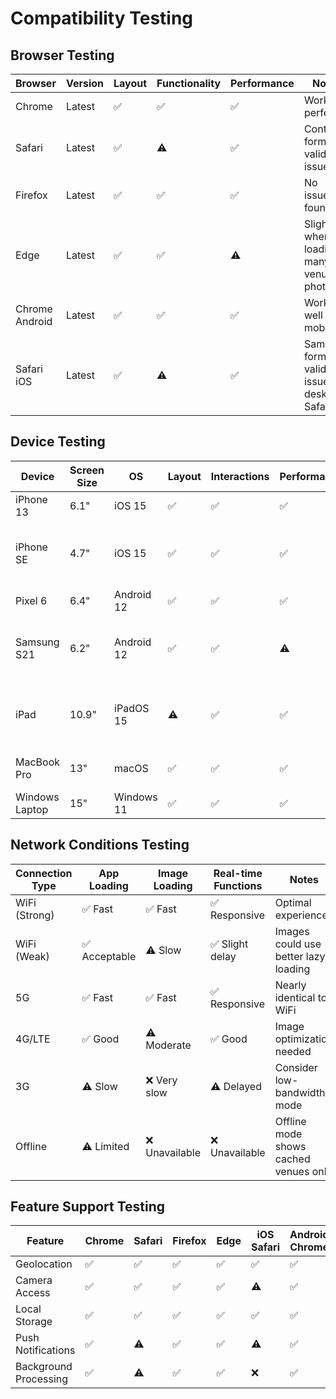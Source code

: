 
# Compatibility Testing

## Browser Testing

| Browser | Version | Layout | Functionality | Performance | Notes |
|---------|---------|--------|--------------|------------|-------|
| Chrome  | Latest  | ✅     | ✅           | ✅         | Works perfectly |
| Safari  | Latest  | ✅     | ⚠️           | ✅         | Contact form validation issue |
| Firefox | Latest  | ✅     | ✅           | ✅         | No issues found |
| Edge    | Latest  | ✅     | ✅           | ⚠️         | Slight lag when loading many venue photos |
| Chrome Android | Latest | ✅ | ✅          | ✅         | Works well on mobile |
| Safari iOS | Latest | ✅    | ⚠️           | ✅         | Same form validation issue as desktop Safari |

## Device Testing

| Device | Screen Size | OS | Layout | Interactions | Performance | Notes |
|--------|-------------|------|--------|-------------|------------|-------|
| iPhone 13 | 6.1" | iOS 15 | ✅ | ✅ | ✅ | Excellent UI scaling |
| iPhone SE | 4.7" | iOS 15 | ✅ | ✅ | ✅ | UI elements properly sized for smaller screen |
| Pixel 6 | 6.4" | Android 12 | ✅ | ✅ | ✅ | Smooth performance |
| Samsung S21 | 6.2" | Android 12 | ✅ | ✅ | ⚠️ | Occasional frame drops when scrolling venue list |
| iPad | 10.9" | iPadOS 15 | ⚠️ | ✅ | ✅ | Some UI elements not optimized for tablet view |
| MacBook Pro | 13" | macOS | ✅ | ✅ | ✅ | Excellent desktop experience |
| Windows Laptop | 15" | Windows 11 | ✅ | ✅ | ✅ | No issues found |

## Network Conditions Testing

| Connection Type | App Loading | Image Loading | Real-time Functions | Notes |
|-----------------|-------------|--------------|---------------------|-------|
| WiFi (Strong)   | ✅ Fast     | ✅ Fast      | ✅ Responsive       | Optimal experience |
| WiFi (Weak)     | ✅ Acceptable | ⚠️ Slow     | ✅ Slight delay     | Images could use better lazy loading |
| 5G              | ✅ Fast     | ✅ Fast      | ✅ Responsive       | Nearly identical to WiFi |
| 4G/LTE          | ✅ Good     | ⚠️ Moderate  | ✅ Good             | Image optimization needed |
| 3G              | ⚠️ Slow     | ❌ Very slow | ⚠️ Delayed          | Consider low-bandwidth mode |
| Offline         | ⚠️ Limited  | ❌ Unavailable | ❌ Unavailable      | Offline mode shows cached venues only |

## Feature Support Testing

| Feature | Chrome | Safari | Firefox | Edge | iOS Safari | Android Chrome |
|---------|--------|--------|---------|------|------------|---------------|
| Geolocation | ✅ | ✅ | ✅ | ✅ | ✅ | ✅ |
| Camera Access | ✅ | ✅ | ✅ | ✅ | ⚠️ | ✅ |
| Local Storage | ✅ | ✅ | ✅ | ✅ | ✅ | ✅ |
| Push Notifications | ✅ | ⚠️ | ✅ | ✅ | ⚠️ | ✅ |
| Background Processing | ✅ | ⚠️ | ✅ | ✅ | ❌ | ✅ |

